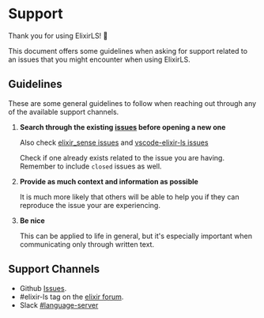 # Support

Thank you for using ElixirLS! :tada:

This document offers some guidelines when asking for support related to an
issues that you might encounter when using ElixirLS.

## Guidelines

These are some general guidelines to follow when reaching out through any of the
available support channels.

1. **Search through the existing
   [issues](https://github.com/elixir-lsp/elixir-ls/issues/) before opening a new
   one**

   Also check [elixir\_sense issues](https://github.com/elixir-lsp/elixir_sense/issues)
   and [vscode-elixir-ls issues](https://github.com/elixir-lsp/vscode-elixir-ls/issues)

   Check if one already exists related to the issue you are having. Remember
   to include `closed` issues as well.

2. **Provide as much context and information as possible**

   It is much more likely that others will be able to help you if they can
   reproduce the issue your are experiencing.

3. **Be nice**

   This can be applied to life in general, but it's especially important when
   communicating only through written text.

## Support Channels

- Github [Issues](https://github.com/elixir-lsp/elixir-ls/issues/).
- #elixir-ls tag on the [elixir forum](https://elixirforum.com/).
- Slack [#language-server](https://elixir-lang.slack.com/archives/C7D272G6N)
